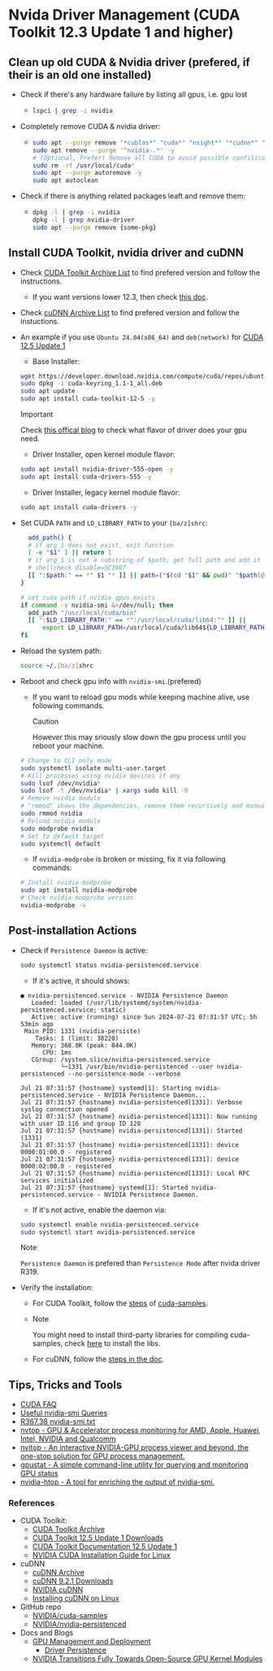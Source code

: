 # Nvida Driver Management (CUDA Toolkit 12.3 Update 1 and higher)

## Clean up old CUDA & Nvidia driver (prefered, if their is an old one installed)

- Check if there's any hardware failure by listing all gpus, i.e. gpu lost

  - ```sh
    lspci | grep -i nvidia
    ```

- Completely remove CUDA & nvidia driver:

  - ```sh
    sudo apt --purge remove "*cublas*" "cuda*" "nsight*" "*cudnn*" "libnvidia*" -y
    sudo apt remove --purge '^nvidia-.*' -y
    # (Optional, Prefer) Remove all CUDA to avoid possible confilication with new driver
    sudo rm -rf /usr/local/cuda*
    sudo apt --purge autoremove -y
    sudo apt autoclean
    ```

- Check if there is anything related packages leaft and remove them:

  - ```sh
    dpkg -l | grep -i nvidia
    dpkg -l | grep nvidia-driver
    sudo apt --purge remove {some-pkg}
    ```

## Install CUDA Toolkit, nvidia driver and cuDNN

- Check [CUDA Toolkit Archive List](https://developer.nvidia.com/cuda-toolkit-archive) to find prefered version and follow the instructions.
  - If you want versions lower 12.3, then check [this doc](./deprecated.md).
- Check [cuDNN Archive List](https://developer.nvidia.com/cudnn-archive) to find prefered version and follow the instuctions.
- An example if you use `Ubuntu 24.04(x86_64)` and `deb(network)` for [CUDA 12.5 Update 1](https://developer.nvidia.com/cuda-downloads?target_os=Linux&target_arch=x86_64&Distribution=Ubuntu&target_version=24.04&target_type=deb_network)
  - Base Installer:
  ```sh
  wget https://developer.download.nvidia.com/compute/cuda/repos/ubuntu2404/x86_64/cuda-keyring_1.1-1_all.deb
  sudo dpkg -i cuda-keyring_1.1-1_all.deb
  sudo apt update
  sudo apt install cuda-toolkit-12-5 -y
  ```
  > [!IMPORTANT]  
  > Check [this offical blog](https://developer.nvidia.com/blog/nvidia-transitions-fully-towards-open-source-gpu-kernel-modules/#supported_gpus) to check what flavor of driver does your gpu need.
  - Driver Installer, open kernel module flavor:
  ```sh
  sudo apt install nvidia-driver-555-open -y
  sudo apt install cuda-drivers-555 -y
  ```
  - Driver Installer, legacy kernel module flavor:
  ```sh
  sudo apt install cuda-drivers -y
  ```
- Set CUDA `PATH` and `LD_LIBRARY_PATH` to your `[ba/z]shrc`:

  ```sh
    add_path() {
    # if arg_1 does not exist, exit function
    [ -e "$1" ] || return 1
    # if arg_1 is not a substring of $path, get full path and add it to $path
    # shellcheck disable=SC1087
    [[ ":$path:" == *" $1 "* ]] || path=("$(cd "$1" && pwd)" "$path[@]")
  }

  # set cuda path if nvidia gpus exists
  if command -v nvidia-smi &>/dev/null; then
  	add_path "/usr/local/cuda/bin"
  	[[ ":$LD_LIBRARY_PATH:" == *":/usr/local/cuda/lib64:"* ]] ||
  		export LD_LIBRARY_PATH=/usr/local/cuda/lib64${LD_LIBRARY_PATH:+:${LD_LIBRARY_PATH}}
  fi
  ```

- Reload the system path:
  ```sh
  source ~/.[ba/z]shrc
  ```
- Reboot and check gpu info with `nvidia-smi`.(prefered)

  - If you want to reload gpu mods while keeping machine alive, use following commands.
    > [!CAUTION]
    > However this may sriously slow down the gpu process until you reboot your machine.

  ```sh
  # Change to CLI only mode
  sudo systemctl isolate multi-user.target
  # Kill processes using nvidia devices if any
  sudo lsof /dev/nvidia*
  sudo lsof -t /dev/nvidia* | xargs sudo kill -9
  # Remove nvidia module
  # "rmmod" shows the dependencies, remove them recursively and manually with "sudo rmmod sth"
  sudo rmmod nvidia
  # Reload nvidia module
  sudo modprobe nvidia
  # Set to default target
  sudo systemctl default
  ```

  - If `nvidia-modprobe` is broken or missing, fix it via following commands:

  ```sh
  # Install nvidia-modprobe
  sudo apt install nvidia-modprobe
  # Check nvidia-modprobe version
  nvidia-modprobe -v
  ```

## Post-installation Actions

- Check if `Persistence Daemon` is active:

  ```sh
  sudo systemctl status nvidia-persistenced.service
  ```

  - If it's active, it should shows:

  ```
  ● nvidia-persistenced.service - NVIDIA Persistence Daemon
     Loaded: loaded (/usr/lib/systemd/system/nvidia-persistenced.service; static)
     Active: active (running) since Sun 2024-07-21 07:31:57 UTC; 5h 53min ago
   Main PID: 1331 (nvidia-persiste)
      Tasks: 1 (limit: 38220)
     Memory: 368.0K (peak: 844.0K)
        CPU: 1ms
     CGroup: /system.slice/nvidia-persistenced.service
             └─1331 /usr/bin/nvidia-persistenced --user nvidia-persistenced --no-persistence-mode --verbose

  Jul 21 07:31:57 {hostname} systemd[1]: Starting nvidia-persistenced.service - NVIDIA Persistence Daemon...
  Jul 21 07:31:57 {hostname} nvidia-persistenced[1331]: Verbose syslog connection opened
  Jul 21 07:31:57 {hostname} nvidia-persistenced[1331]: Now running with user ID 116 and group ID 120
  Jul 21 07:31:57 {hostname} nvidia-persistenced[1331]: Started (1331)
  Jul 21 07:31:57 {hostname} nvidia-persistenced[1331]: device 0000:01:00.0 - registered
  Jul 21 07:31:57 {hostname} nvidia-persistenced[1331]: device 0000:02:00.0 - registered
  Jul 21 07:31:57 {hostname} nvidia-persistenced[1331]: Local RPC services initialized
  Jul 21 07:31:57 {hostname} systemd[1]: Started nvidia-persistenced.service - NVIDIA Persistence Daemon.
  ```

  - If it's not active, enable the daemon via:

  ```sh
  sudo systemctl enable nvidia-persistenced.service
  sudo systemctl start nvidia-persistenced.service
  ```

  > [!NOTE]  
  > `Persistence Daemon` is prefered than `Persistence Mode` after nvida driver R319.

- Verify the installation:
  - For CUDA Toolkit, follow the [steps](https://docs.nvidia.com/cuda/cuda-installation-guide-linux/index.html#install-writable-samples) of [cuda-samples](https://github.com/NVIDIA/cuda-samples).
  - > [!NOTE]  
    > You might need to install third-party libraries for compiling cuda-samples, check [here](https://docs.nvidia.com/cuda/cuda-installation-guide-linux/index.html#install-third-party-libraries) to install the libs.
  - For cuDNN, follow the [steps in the doc](https://docs.nvidia.com/deeplearning/cudnn/latest/installation/linux.html#verifying-the-install-on-linux).

## Tips, Tricks and Tools

- [CUDA FAQ](https://docs.nvidia.com/cuda/cuda-installation-guide-linux/index.html#frequently-asked-questions)
- [Useful nvidia-smi Queries](https://nvidia.custhelp.com/app/answers/detail/a_id/3751/~/useful-nvidia-smi-queries)
- [R367.38 nvidia-smi.txt](https://developer.download.nvidia.com/compute/DCGM/docs/nvidia-smi-367.38.pdf)
- [nvtop - GPU & Accelerator process monitoring for AMD, Apple, Huawei, Intel, NVIDIA and Qualcomm](https://github.com/Syllo/nvtop)
- [nvitop - An interactive NVIDIA-GPU process viewer and beyond, the one-stop solution for GPU process management.](https://github.com/XuehaiPan/nvitop)
- [gpustat - A simple command-line utility for querying and monitoring GPU status](https://github.com/wookayin/gpustat)
- [nvidia-htop - A tool for enriching the output of nvidia-smi.](https://github.com/peci1/nvidia-htop)

### References

- CUDA Toolkit:
  - [CUDA Toolkit Archive](https://developer.nvidia.com/cuda-toolkit-archive)
  - [CUDA Toolkit 12.5 Update 1 Downloads](https://developer.nvidia.com/cuda-downloads?target_os=Linux&target_arch=x86_64&Distribution=Ubuntu&target_version=24.04&target_type=deb_network)
  - [CUDA Toolkit Documentation 12.5 Update 1](https://docs.nvidia.com/cuda/)
  - [NVIDIA CUDA Installation Guide for Linux](https://docs.nvidia.com/cuda/cuda-installation-guide-linux/index.html)
- cuDNN
  - [cuDNN Archive](https://developer.nvidia.com/cudnn-archive)
  - [cuDNN 9.2.1 Downloads](https://developer.nvidia.com/cudnn-downloads?target_os=Linux&target_arch=x86_64&Distribution=Ubuntu&target_version=22.04&target_type=deb_network)
  - [NVIDIA cuDNN](https://docs.nvidia.com/deeplearning/cudnn/latest/)
  - [Installing cuDNN on Linux](https://docs.nvidia.com/deeplearning/cudnn/latest/installation/linux.html)
- GitHub repo
  - [NVIDIA/cuda-samples](https://github.com/NVIDIA/cuda-samples)
  - [NVIDIA/nvidia-persistenced](https://github.com/NVIDIA/nvidia-persistenced)
- Docs and Blogs
  - [GPU Management and Deployment](https://docs.nvidia.com/deploy/index.html)
    - [Driver Persistence](https://docs.nvidia.com/deploy/driver-persistence/index.html)
  - [NVIDIA Transitions Fully Towards Open-Source GPU Kernel Modules](https://developer.nvidia.com/blog/nvidia-transitions-fully-towards-open-source-gpu-kernel-modules/#supported_gpus)
